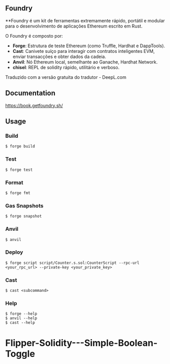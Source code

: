 ## Foundry

**Foundry é um kit de ferramentas extremamente rápido, portátil e modular para o desenvolvimento de aplicações Ethereum escrito em Rust.

O Foundry é composto por:

- **Forge**: Estrutura de teste Ethereum (como Truffle, Hardhat e DappTools).
- **Cast**: Canivete suíço para interagir com contratos inteligentes EVM, enviar transacções e obter dados da cadeia.
- **Anvil**: Nó Ethereum local, semelhante ao Ganache, Hardhat Network.
- **chisel**: REPL de solidity rápido, utilitário e verboso.

Traduzido com a versão gratuita do tradutor - DeepL.com

## Documentation

https://book.getfoundry.sh/

## Usage

### Build

```shell
$ forge build
```

### Test

```shell
$ forge test
```

### Format

```shell
$ forge fmt
```

### Gas Snapshots

```shell
$ forge snapshot
```

### Anvil

```shell
$ anvil
```

### Deploy

```shell
$ forge script script/Counter.s.sol:CounterScript --rpc-url <your_rpc_url> --private-key <your_private_key>
```

### Cast

```shell
$ cast <subcommand>
```

### Help

```shell
$ forge --help
$ anvil --help
$ cast --help
```
# Flipper-Solidity---Simple-Boolean-Toggle
